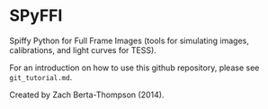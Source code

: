 SPyFFI
======

Spiffy Python for Full Frame Images (tools for simulating images, calibrations, and light curves for TESS).

For an introduction on how to use this github repository, please see `git_tutorial.md`.

Created by Zach Berta-Thompson (2014).
